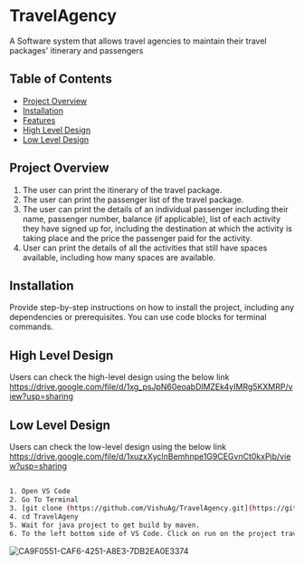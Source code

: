 # TravelAgency
A Software system that allows travel agencies to maintain their travel packages' itinerary and passengers

## Table of Contents

- [Project Overview](#project-overview)
- [Installation](#installation)
- [Features](#features)
- [High Level Design](#HighLevelDesign)
- [Low Level Design](#LowLevelDesign)

## Project Overview

1. The user can print the itinerary of the travel package.
2. The user can print the passenger list of the travel package.
3. The user can print the details of an individual passenger including their name, passenger number, balance (if applicable), list of each activity they have signed up for, including the destination at which the activity is taking place and the price the passenger paid for the activity.
4. User can print the details of all the activities that still have spaces available, including how many spaces are available.


## Installation

Provide step-by-step instructions on how to install the project, including any dependencies or prerequisites. You can use code blocks for terminal commands.

## High Level Design
Users can check the high-level design using the below link
https://drive.google.com/file/d/1xg_psJpN60eoabDlMZEk4yIMRg5KXMRP/view?usp=sharing

## Low Level Design
Users can check the low-level design using the below link
https://drive.google.com/file/d/1xuzxXyclnBemhnpe1G9CEGvnCt0kxPjb/view?usp=sharing

##

```bash
1. Open VS Code
2. Go To Terminal
3. [git clone (https://github.com/VishuAg/TravelAgency.git](https://github.com/VishuAg/TravelAgency.git)
4. cd TravelAgeny
5. Wait for java project to get build by maven.
6. To the left bottom side of VS Code. Click on run on the project travelagency
```
![CA9F0551-CAF6-4251-A8E3-7DB2EA0E3374](https://github.com/VishuAg/TravelAgency/assets/24971214/ea31ff63-f93b-4cdb-8e15-62a1668fa122)






